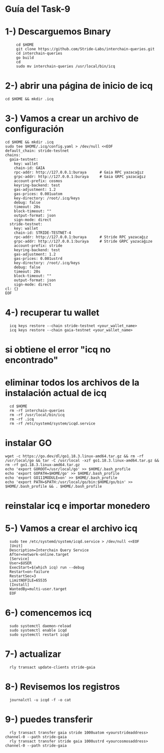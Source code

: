 # Guía del Task-9 
# 1-) Descarguemos Bınary 
         cd $HOME
         git clone https://github.com/Stride-Labs/interchain-queries.git
         cd interchain-queries
         go build
         cd
         sudo mv interchain-queries /usr/local/bin/icq
# 2-) abrir una página de inicio de icq
    cd $HOME && mkdir .icq
# 3-) Vamos a crear un archivo de configuración
    cd $HOME && mkdir .icq
    sudo tee $HOME/.icq/config.yaml > /dev/null <<EOF
    default_chain: stride-testnet
    chains:
      gaia-testnet:
        key: wallet
        chain-id: GAIA
        rpc-addr: http://127.0.0.1:buraya      # Gaia RPC yazacağız
        grpc-addr: http://127.0.0.1:buraya     # Gaia GRPC yazacağız
        account-prefix: cosmos
        keyring-backend: test
        gas-adjustment: 1.2
        gas-prices: 0.001uatom
        key-directory: /root/.icq/keys
        debug: false
        timeout: 20s
        block-timeout: ""
        output-format: json
        sign-mode: direct
      stride-testnet:
        key: wallet
        chain-id: STRIDE-TESTNET-4
        rpc-addr: http://127.0.0.1:buraya      # Stride RPC yazacağız
        grpc-addr: http://127.0.0.1:buraya     # Stride GRPC yazacağıze
        account-prefix: stride
        keyring-backend: test
        gas-adjustment: 1.2
        gas-prices: 0.001ustrd
        key-directory: /root/.icq/keys
        debug: false
        timeout: 20s
        block-timeout: ""
        output-format: json
        sign-mode: direct
    cl: {}
    EOF
# 4-) recuperar tu wallet
      icq keys restore --chain stride-testnet <your_wallet_name>
      icq keys restore --chain gaia-testnet <your_wallet_name>
# si obtiene el error "icq no encontrado"
# eliminar todos los archivos de la instalación actual de icq
      cd $HOME
      rm -rf interchain-queries
      rm -rf /usr/local/bin/icq
      rm -rf .icq
      rm -rf /etc/systemd/system/icqd.service
# instalar GO
    wget -c https://go.dev/dl/go1.18.3.linux-amd64.tar.gz && rm -rf /usr/local/go && tar -C /usr/local -xzf go1.18.3.linux-amd64.tar.gz && rm -rf go1.18.3.linux-amd64.tar.gz
    echo 'export GOROOT=/usr/local/go' >> $HOME/.bash_profile
    echo 'export GOPATH=$HOME/go' >> $HOME/.bash_profile
    echo 'export GO111MODULE=on' >> $HOME/.bash_profile
    echo 'export PATH=$PATH:/usr/local/go/bin:$HOME/go/bin' >> $HOME/.bash_profile && . $HOME/.bash_profile
#  reinstalar icq e importar monedero
# 5-) Vamos a crear el archivo icq
      sudo tee /etc/systemd/system/icqd.service > /dev/null <<EOF
      [Unit]
      Description=Interchain Query Service
      After=network-online.target
      [Service]
      User=$USER
      ExecStart=$(which icq) run --debug
      Restart=on-failure
      RestartSec=3
      LimitNOFILE=65535
      [Install]
      WantedBy=multi-user.target
      EOF
# 6-) comencemos icq
      sudo systemctl daemon-reload
      sudo systemctl enable icqd
      sudo systemctl restart icqd
# 7-) actualizar
      rly transact update-clients stride-gaia
# 8-) Revisemos los registros 
      journalctl -u icqd -f -o cat
# 9-) puedes transferir
      rly transact transfer gaia stride 1000uatom <yourstrideaddress> channel-0 --path stride-gaia
      rly transact transfer stride gaia 1000ustrd <yourcosmosaddress> channel-0 --path stride-gaia
